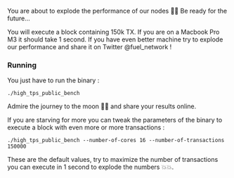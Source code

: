 You are about to explode the performance of our nodes 🚀🚀 Be ready for the future...

You will execute a block containing 150k TX. If you are on a Macbook Pro M3 it should take 1 second.
If you have even better machine try to explode our performance and share it on Twitter @fuel_network !

### Running

You just have to run the binary : 

```
./high_tps_public_bench
```

Admire the journey to the moon 🚀🌘 and share your results online.

If you are starving for more you can tweak the parameters of the binary to execute a block with even more or more transactions :
```
./high_tps_public_bench --number-of-cores 16 --number-of-transactions 150000
```

These are the default values, try to maximize the number of transactions you can execute in 1 second to explode the numbers 💥💥.